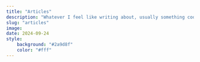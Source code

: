 ```yaml
---
title: "Articles"
description: "Whatever I feel like writing about, usually something cool I want to explain"
slug: "articles"
image: 
date: 2024-09-24
style:
    background: "#2a9d8f"
    color: "#fff"
---
```

